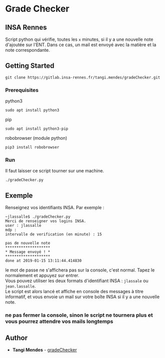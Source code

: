 # Grade Checker
## INSA Rennes
Script python qui vérifie, toutes les `x` minutes, si il y a une nouvelle note d'ajoutée sur l'ENT. Dans ce cas, un mail est envoyé avec la matière et la note correspondante.

## Getting Started

```
git clone https://gitlab.insa-rennes.fr/tangi.mendes/gradeChecker.git
```

### Prerequisites

python3
```
sudo apt install python3
```
pip
```
sudo apt install python3-pip
```

robobrowser (module python)
```
pip3 install robobrowser
```

### Run

Il faut laisser ce script tourner sur une machine.

```
./gradeChecker.py
```
## Exemple
Renseignez vos identifiants INSA. Par exemple :
```
~jlassalle$ ./gradeChecker.py
Merci de renseigner vos logins INSA.
user : jlassalle
mdp :
intervalle de verification (en minute) : 15

pas de nouvelle note
********************
* Message envoyé ! *
********************
done at 2019-01-15 13:11:44.414830

```

le mot de passe ne s'affichera pas sur la console, c'est normal.
Tapez le normalement et appuyez sur entrer.  
Vous pouvez utiliser les deux formats d'identifiant INSA : `jlassale` ou `jean.lassalle`.  
Le script est alors lancé et affiche en console des messages à titre informatif, et vous envoie un mail sur votre boîte INSA si il y a une nouvelle note.

### ne pas fermer la console, sinon le script ne tournera plus et vous pourrez attendre vos mails longtemps




## Author

* **Tangi Mendes** - [gradeChecker](https://gitlab.insa-rennes.fr/Tangi.Mendes/gradeChecker)